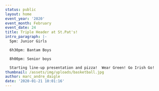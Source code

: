 ```yaml
---
status: public
layout: home
event_year: '2020'
event_month: February
event_date: 24
title: Triple Header at St.Pat's!
intro_paragraph: |-
  5pm: Junior Girls

  6h30pm: Bantam Boys

  8h00pm: Senior boys

  Starting line-up presentation and pizza!  Wear Green! Go Irish Go!
thumbnail: /assets/img/uploads/basketball.jpg
author: marc_andre_daigle
date: '2020-01-21 10:01:16'
---
```


